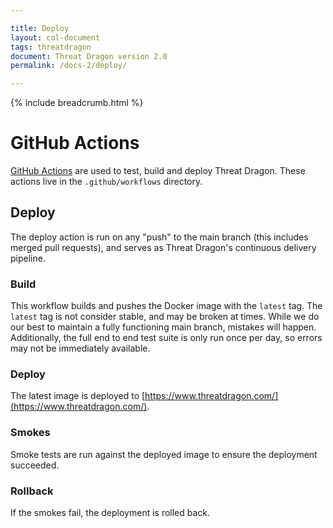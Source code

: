 ```yaml
---

title: Deploy
layout: col-document
tags: threatdragon
document: Threat Dragon version 2.0
permalink: /docs-2/deploy/

---
```


{% include breadcrumb.html %}
# GitHub Actions

[GitHub Actions](https://docs.github.com/en/actions/reference) are used to test, build and deploy Threat Dragon.
These actions live in the `.github/workflows` directory.

## Deploy

The deploy action is run on any "push" to the main branch (this includes merged pull requests),
and serves as Threat Dragon's continuous delivery pipeline.

### Build
This workflow builds and pushes the Docker image with the `latest` tag.
The `latest` tag is not consider stable, and may be broken at times.
While we do our best to maintain a fully functioning main branch, mistakes will happen.
Additionally, the full end to end test suite is only run once per day, so errors may not be immediately available.

### Deploy
The latest image is deployed to [https://www.threatdragon.com/](https://www.threatdragon.com/).

### Smokes
Smoke tests are run against the deployed image to ensure the deployment succeeded.

### Rollback
If the smokes fail, the deployment is rolled back.
